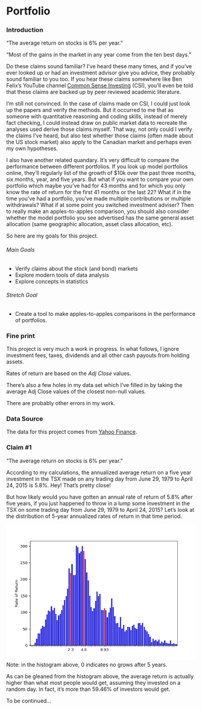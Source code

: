 
# Portfolio

### Introduction

“The average return on stocks is 6% per year.”

“Most of the gains in the market in any year come from the ten best
days.”

Do these claims sound familiar? I’ve heard these many times, and if
you’ve ever looked up or had an investment advisor give you advice,
they probably sound familiar to you too. If you hear these claims
somewhere like Ben Felix’s YouTube channel [Common Sense
Investing](https://www.youtube.com/channel/UCDXTQ8nWmx_EhZ2v-kp7QxA)
(CSI), you’ll even be told that these claims are backed up by peer
reviewed academic literature.

I’m still not convinced. In the case of claims made on CSI, I could just
look up the papers and verify the methods. But it occurred to me that as
someone with quantitative reasoning and coding skills, instead of merely
fact checking, I could instead draw on public market data to recreate
the analyses used derive those claims myself. That way, not only could I
verify the claims I’ve heard, but also test whether those claims (often
made about the US stock market) also apply to the Canadian market and
perhaps even my own hypotheses.

I also have another related quandary. It’s very difficult to compare the
performance between different portfolios. If you look up model
portfolios online, they’ll regularly list of the growth of $10k over the
past three months, six months, year, and five years. But what if you
want to compare your own portfolio which maybe you’ve had for 43 months
and for which you only know the rate of return for the first 41 months
or the last 22? What if in the time you’ve had a portfolio, you’ve made
multiple contributions or multiple withdrawals? What if at some point
you switched investment adviser? Then to really make an apples-to-apples
comparison, you should also consider whether the model portfolio you see
advertised has the same general asset allocation (same geographic
allocation, asset class allocation, etc).

So here are my goals for this project.

###### Main Goals

  - Verify claims about the stock (and bond) markets
  - Explore modern tools of data analysis
  - Explore concepts in statistics

###### Stretch Goal

  - Create a tool to make apples-to-apples comparisons in the
    performance of portfolios.

### Fine print

This project is very much a work in progress. In what follows, I ignore
investment fees, taxes, dividends and all other cash payouts from
holding assets.

Rates of return are based on the *Adj Close* values.

There’s also a few holes in my data set which I’ve filled in by taking
the average Adj Close values of the closest non-null values.

There are probably other errors in my work.

### Data Source

The data for this project comes from [Yahoo
Finance](ca.finance.yahoo.com).

### Claim \#1

“The average return on stocks is 6% per year.”

According to my calculations, the annualized average return on a five
year investment in the TSX made on any trading day from June 29, 1979 to
April 24, 2015 is 5.8%. Hey\! That’s pretty close\!

But how likely would you have gotten an annual rate of return of 5.8%
after five years, if you just happened to throw in a lump some
investment in the TSX on some trading day from June 29, 1979 to April
24, 2015? Let’s look at the distribution of 5-year annualized rates of
return in that time period.

![](README_files/figure-gfm/unnamed-chunk-3-1.png)<!-- --> Note: in the
histogram above, 0 indicates no grows after 5 years.

As can be gleaned from the histogram above, the average return is
actually higher than what most people would get, assuming they invested
on a random day. In fact, it’s more than 59.46% of investors would get.

To be continued…
